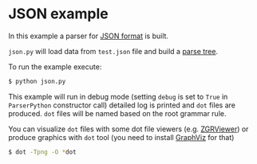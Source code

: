 # JSON example

In this example a parser for [JSON format](http://json.org/) is built. 

`json.py` will load data from `test.json` file and build a [parse
tree](http://igordejanovic.net/Arpeggio/parse_trees/).

To run the example execute:

```bash
$ python json.py
```

This example will run in debug mode (setting `debug` is set to `True` in
`ParserPython` constructor call) detailed log is printed and `dot` files are
produced. `dot` files will be named based on the root grammar rule.

You can visualize `dot` files with some dot file viewers (e.g.
[ZGRViewer](http://zvtm.sourceforge.net/zgrviewer.html)) or produce graphics
with `dot` tool (you need to install [GraphViz](http://www.graphviz.org/) for
that)

```bash
$ dot -Tpng -O *dot
```

